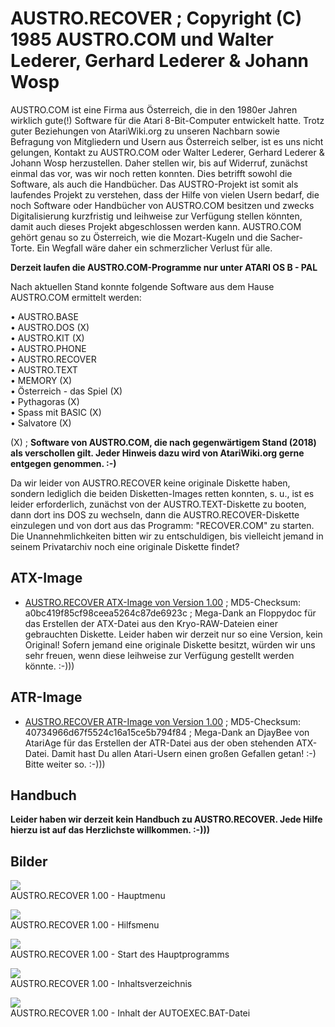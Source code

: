 # AUSTRO.RECOVER ; Copyright (C) 1985 AUSTRO.COM und Walter Lederer, Gerhard Lederer & Johann Wosp  
AUSTRO.COM ist eine Firma aus Österreich, die in den 1980er Jahren wirklich gute(!) Software für die Atari 8-Bit-Computer entwickelt hatte. Trotz guter Beziehungen von AtariWiki.org zu unseren Nachbarn sowie Befragung von Mitgliedern und Usern aus Österreich selber, ist es uns nicht gelungen, Kontakt zu AUSTRO.COM oder Walter Lederer, Gerhard Lederer & Johann Wosp herzustellen. Daher stellen wir, bis auf Widerruf, zunächst einmal das vor, was wir noch retten konnten. Dies betrifft sowohl die Software, als auch die Handbücher. Das AUSTRO-Projekt ist somit als laufendes Projekt zu verstehen, dass der Hilfe von vielen Usern bedarf, die noch Software oder Handbücher von AUSTRO.COM besitzen und zwecks Digitalisierung kurzfristig und leihweise zur Verfügung stellen könnten, damit auch dieses Projekt abgeschlossen werden kann. AUSTRO.COM gehört genau so zu Österreich, wie die Mozart-Kugeln und die Sacher-Torte. Ein Wegfall wäre daher ein schmerzlicher Verlust für alle.  
  
__Derzeit laufen die AUSTRO.COM-Programme nur unter ATARI OS B - PAL__  
  
Nach aktuellen Stand konnte folgende Software aus dem Hause AUSTRO.COM ermittelt werden:  
  
• AUSTRO.BASE  
• AUSTRO.DOS (X)  
• AUSTRO.KIT (X)  
• AUSTRO.PHONE  
• AUSTRO.RECOVER  
• AUSTRO.TEXT  
• MEMORY (X)  
• Österreich - das Spiel (X)  
• Pythagoras (X)  
• Spass mit BASIC (X)  
• Salvatore (X)  
  
(X) ; __Software von AUSTRO.COM, die nach gegenwärtigem Stand (2018) als verschollen gilt. Jeder Hinweis dazu wird von AtariWiki.org gerne entgegen genommen. :-)__  
  
Da wir leider von AUSTRO.RECOVER keine originale Diskette haben, sondern lediglich die beiden Disketten-Images retten konnten, s. u., ist es leider erforderlich, zunächst von der AUSTRO.TEXT-Diskette zu booten, dann dort ins DOS zu wechseln, dann die AUSTRO.RECOVER-Diskette einzulegen und von dort aus das Programm: "RECOVER.COM" zu starten. Die Unannehmlichkeiten bitten wir zu entschuldigen, bis vielleicht jemand in seinem Privatarchiv noch eine originale Diskette findet?  
  
## ATX-Image  
- [AUSTRO.RECOVER ATX-Image von Version 1.00](attachments/Austro_Recover.ATX) ; MD5-Checksum: a0bc419f85cf98ceea5264c87de6923c ; Mega-Dank an Floppydoc für das Erstellen der ATX-Datei aus den Kryo-RAW-Dateien einer gebrauchten Diskette. Leider haben wir derzeit nur so eine Version, kein Original! Sofern jemand eine originale Diskette besitzt, würden wir uns sehr freuen, wenn diese leihweise zur Verfügung gestellt werden könnte. :-)))  
  
## ATR-Image  
- [AUSTRO.RECOVER ATR-Image von Version 1.00](attachments/Austro.Recover_(1985)(Austro.Com)(AT).atr) ; MD5-Checksum: 40734966d67f5524c16a15ce5b794f84 ; Mega-Dank an DjayBee von AtariAge für das Erstellen der ATR-Datei aus der oben stehenden ATX-Datei. Damit hast Du allen Atari-Usern einen großen Gefallen getan! :-) Bitte weiter so. :-)))  
  
## Handbuch  
__Leider haben wir derzeit kein Handbuch zu AUSTRO.RECOVER. Jede Hilfe hierzu ist auf das Herzlichste willkommen. :-)))__  
  
## Bilder  
![](attachments/Austro_Recover1.jpg)  
AUSTRO.RECOVER 1.00 - Hauptmenu  
  
![](attachments/Austro_Recover2.jpg)  
AUSTRO.RECOVER 1.00 - Hilfsmenu  
  
![](attachments/Austro_Recover3.jpg)  
AUSTRO.RECOVER 1.00 - Start des Hauptprogramms  
  
![](attachments/AUSTRO.RECOVER_DIR.jpg)  
AUSTRO.RECOVER 1.00 - Inhaltsverzeichnis  
  
![](attachments/AUTOEXE.BAT-Recover.jpg)  
AUSTRO.RECOVER 1.00 - Inhalt der AUTOEXEC.BAT-Datei  

